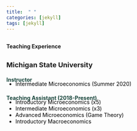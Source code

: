```yaml
---
title:  " "
categories: [jekyll]
tags: [jekyll]
---
```



<h4 style="margin-top:30px;" id="teaching"><strong>Teaching Experience</strong></h4>

<h4 style="margin-top:30px;"><font size="+1"> Michigan State University </font></h4>

<p style="margin-top:20px;"><strong style="color:#18453B">Instructor </strong></p>

<ul style="margin-top:-20px;">
  <li><font  color="#000000">Intermediate Microeconomics (Summer 2020)</font> </li>
</ul> 


<p style="margin-top:20px;"><strong style="color:#18453B">Teaching Assistant (2018-Present)</strong></p>

<ul style="margin-top:-20px;">
  <li><font  color="#000000">Introductory Microeconomics (x5)</font> </li>
  <li><font  color="#000000">Intermediate Microeconomics (x3)</font> </li> 
  <li><font  color="#000000">Advanced Microeconomics (Game Theory)</font> </li>
  <li><font color="#000000">Introductory Macroeconomics</font> </li> 
</ul> 




